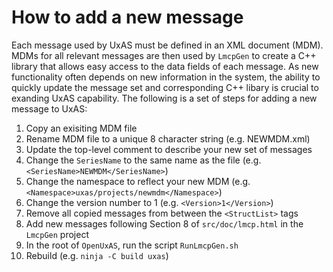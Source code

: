 # How to add a new message

Each message used by UxAS must be defined in an XML document (MDM). MDMs for all relevant messages are then used
by `LmcpGen` to create a C++ library that allows easy access to the data fields of each message. As new functionality
often depends on new information in the system, the ability to quickly update the message set and corresponding C++
libary is crucial to exanding UxAS capability. The following is a set of steps for adding a new message to UxAS:

1. Copy an exisiting MDM file
1. Rename MDM file to a unique 8 character string (e.g. NEWMDM.xml)
1. Update the top-level comment to describe your new set of messages
1. Change the `SeriesName` to the same name as the file (e.g. `<SeriesName>NEWMDM</SeriesName>`)
1. Change the namespace to reflect your new MDM (e.g. `<Namespace>uxas/projects/newmdm</Namespace>`)
1. Change the version number to 1 (e.g. `<Version>1</Version>`)
1. Remove all copied messages from between the `<StructList>` tags
1. Add new messages following Section 8 of `src/doc/lmcp.html` in the `LmcpGen` project
1. In the root of `OpenUxAS`, run the script `RunLmcpGen.sh`
1. Rebuild (e.g. `ninja -C build uxas`)
